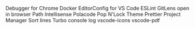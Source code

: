 Debugger for Chrome
Docker
EditorConfig for VS Code
ESLint
GitLens
open in browser
Path Intellisense
Polacode
Pop N'Lock Theme
Prettier
Project Manager
Sort lines
Turbo console log
vscode-icons
vscode-pdf
